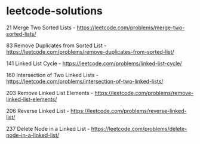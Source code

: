 # leetcode-solutions

21 Merge Two Sorted Lists - https://leetcode.com/problems/merge-two-sorted-lists/

83 Remove Duplicates from Sorted List - https://leetcode.com/problems/remove-duplicates-from-sorted-list/

141 Linked List Cycle - https://leetcode.com/problems/linked-list-cycle/

160 Intersection of Two Linked Lists - https://leetcode.com/problems/intersection-of-two-linked-lists/

203 Remove Linked List Elements - https://leetcode.com/problems/remove-linked-list-elements/

206 Reverse Linked List - https://leetcode.com/problems/reverse-linked-list/

237 Delete Node in a Linked List - https://leetcode.com/problems/delete-node-in-a-linked-list/
